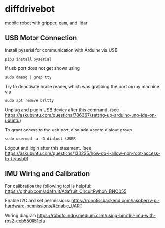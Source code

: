 # diffdrivebot
mobile robot with gripper, cam, and lidar

## USB Motor Connection
Install pyserial for communication with Arduino via USB
```
pip3 install pyserial
```
If usb port does not get shown using
```
sudo dmesg | grep tty
```
Try to deactivate braile reader, which was grabbing the port on my machine via
```
sudo apt remove brltty
```
Unplug and plugin USB device after this command.
(see https://askubuntu.com/questions/786367/setting-up-arduino-uno-ide-on-ubuntu)

To grant access to the usb port, also add user to dialout group
```
sudo usermod -a -G dialout $USER
```
Logout and login after this statement.
(see https://askubuntu.com/questions/133235/how-do-i-allow-non-root-access-to-ttyusb0)

## IMU Wiring and Calibration
For calibration the following tool is helpful:
https://github.com/adafruit/Adafruit_CircuitPython_BNO055

Enable I2C and set permissions:
https://roboticsbackend.com/raspberry-pi-hardware-permissions/#Enable_UART

Wiring diagram
https://robofoundry.medium.com/using-bmi160-imu-with-ros2-ecb550851efa

